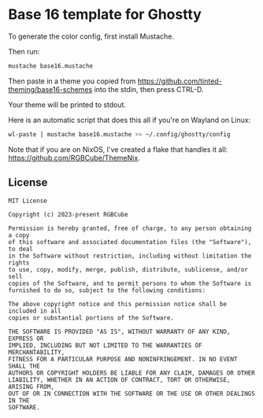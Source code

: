 # Base 16 template for Ghostty

To generate the color config, first install Mustache.

Then run:

```sh
mustache base16.mustache
```

Then paste in a theme you copied from
https://github.com/tinted-theming/base16-schemes
into the stdin, then press CTRL-D.

Your theme will be printed to stdout.

Here is an automatic script that does this all if you're on Wayland on Linux:

```sh
wl-paste | mustache base16.mustache >> ~/.config/ghostty/config
```

Note that if you are on NixOS, I've created a flake that handles it all:
https://github.com/RGBCube/ThemeNix.

## License

```
MIT License

Copyright (c) 2023-present RGBCube

Permission is hereby granted, free of charge, to any person obtaining a copy
of this software and associated documentation files (the "Software"), to deal
in the Software without restriction, including without limitation the rights
to use, copy, modify, merge, publish, distribute, sublicense, and/or sell
copies of the Software, and to permit persons to whom the Software is
furnished to do so, subject to the following conditions:

The above copyright notice and this permission notice shall be included in all
copies or substantial portions of the Software.

THE SOFTWARE IS PROVIDED "AS IS", WITHOUT WARRANTY OF ANY KIND, EXPRESS OR
IMPLIED, INCLUDING BUT NOT LIMITED TO THE WARRANTIES OF MERCHANTABILITY,
FITNESS FOR A PARTICULAR PURPOSE AND NONINFRINGEMENT. IN NO EVENT SHALL THE
AUTHORS OR COPYRIGHT HOLDERS BE LIABLE FOR ANY CLAIM, DAMAGES OR OTHER
LIABILITY, WHETHER IN AN ACTION OF CONTRACT, TORT OR OTHERWISE, ARISING FROM,
OUT OF OR IN CONNECTION WITH THE SOFTWARE OR THE USE OR OTHER DEALINGS IN THE
SOFTWARE.
```
